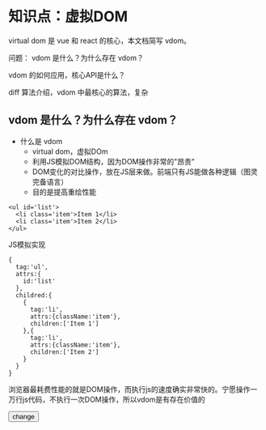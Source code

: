 # 知识点：虚拟DOM

virtual dom 是 vue 和 react 的核心，本文档简写 vdom。

问题：
vdom 是什么？为什么存在 vdom？

vdom 的如何应用，核心API是什么？

diff 算法介绍，vdom 中最核心的算法，复杂

## vdom 是什么？为什么存在 vdom？

- 什么是 vdom
  - virtual dom，虚拟DOm
  - 利用JS模拟DOM结构，因为DOM操作非常的"昂贵"
  - DOM变化的对比操作，放在JS层来做。前端只有JS能做各种逻辑（图灵完备语言）
  - 目的是提高重绘性能
```
<ul id='list'>
  <li class='item'>Item 1</li>
  <li class='item'>Item 2</li>
</ul>
```
JS模拟实现
```
{
  tag:'ul',
  attrs:{
    id:'list'
  },
  childred:{
    {
      tag:'li',
      attrs:{className:'item'},
      children:['Item 1']
    },{
      tag:'li',
      attrs:{className:'item'},
      children:['Item 2']
    }
  }
}
```
浏览器最耗费性能的就是DOM操作，而执行js的速度确实非常快的。宁愿操作一万行js代码，不执行一次DOM操作，所以vdom是有存在价值的

<div id="container"></div>
<button id="btn-change">change</button>
<script type="text/javascript" src="./jquery-3.2.1.js"></script>
<script type="text/javascript">
  var data = [
  {
    name:'张三', 
    age:'25', 
    address:'深圳', 
  },{
    name:'李四', 
    age:'26', 
    address:'广州', 
  },{
    name:'王五', 
    age:'26', 
    address:'上海', 
  }]
<script>

使用jQuery实现
// 渲染函数
function render(data){
  var $container = $('#container')
  // 清空现有内容，重要
  $container.html('');
  
  // 拼接 table
  var $table = $('<table>')
  $table.append($('<tr><td>name</td><td>age</td><td>address</td></tr>'))
  
  data.forEach(function(item){
    $table.append($('<tr><td>' + item.name + '</td><td>' + item.age + '</td><td>' +
      item.address + '</td></tr>'
    ))
  })
  // 渲染到页面
  $container.append($table)
}
// 修改信息
$('#btn-change').click(function(){
  data[1].age = 30;
  data[2].address = '深圳';
  render(data)
})

// 初始化时候渲染
render(data)

遍历浏览器默认创建的dom节点属性，可以看到属性非常的多，对比js模拟，js相当的简单
```
var div = document.createElement('div');
var item, result = '';
for(item in div){
  result += '|' + item;
}
console.log(result)
```
## vdom 如何应用，核心API

snabbdom 开源 vdom 库，这里 vdom 是一类技术实现。不限于vue和react

使用jquery需要清空容器

h函数和patch函数是vdom的核心API

h函数返回vnode节点
```
{
  tag:'ul',
  attrs:{
    id:'list'
  },
  childred:{
    {
      tag:'li',
      attrs:{className:'item'},
      children:['Item 1']
    },{
      tag:'li',
      attrs:{className:'item'},
      children:['Item 2']
    }
  }
}
// 使用h函数实现简单的节点
var vnode = h('ul#list',{},[
  h('li.item',{},'Item 1'),
  h('li.item',{},'Item 2'),
])
```
patch函数渲染
patch(container, vnode);
第一渲染的时候是把vnode一次性塞到空的容器中
patch(vnode, newVnode);
通过复杂的对比只找出需要更新的部分，尽量减少更新
